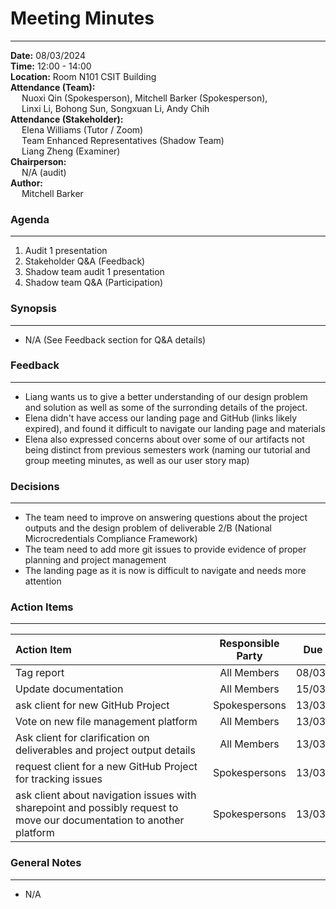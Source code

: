 # Meeting Minutes
___
**Date:** 08/03/2024 <br>
**Time:** 12:00 - 14:00 <br>
**Location:** Room N101 CSIT Building <br>
**Attendance (Team):** <br>
&ensp;&ensp; Nuoxi Qin (Spokesperson), Mitchell Barker (Spokesperson), <br>
&ensp;&ensp; Linxi Li, Bohong Sun, Songxuan Li, Andy Chih <br>
**Attendance (Stakeholder):** <br>
&ensp;&ensp; Elena Williams (Tutor / Zoom) <br>
&ensp;&ensp; Team Enhanced Representatives (Shadow Team) <br>
&ensp;&ensp; Liang Zheng (Examiner) <br>
**Chairperson:** <br>
&ensp;&ensp; N/A (audit) <br>
**Author:** <br>
&ensp;&ensp; Mitchell Barker <br>

### Agenda
___

1. Audit 1 presentation
2. Stakeholder Q&A (Feedback)
3. Shadow team audit 1 presentation
4. Shadow team Q&A (Participation)

### Synopsis
___

- N/A (See Feedback section for Q&A details)

### Feedback
___

- Liang wants us to give a better understanding of our design problem and solution as well as some of the surronding details of the project.
- Elena didn't have access our landing page and GitHub (links likely expired), and found it difficult to navigate our landing page and materials
- Elena also expressed concerns about over some of our artifacts not being distinct from previous semesters work (naming our tutorial and group meeting minutes, as well as our user story map)

### Decisions
___

- The team need to improve on answering questions about the project outputs and the design problem of deliverable 2/B (National Microcredentials Compliance Framework)
- The team need to add more git issues to provide evidence of proper planning and project management
- The landing page as it is now is difficult to navigate and needs more attention

### Action Items
___

| <div style="width:300px">Action Item</div> | Responsible Party | Due Date | 
| :----------------------------------------- | :---------------: | :------: |
| Tag report | All Members | 08/03/2024 |
| Update documentation | All Members | 15/03/2024 |
| ask client for new GitHub Project | Spokespersons | 13/03/2024 | 
| Vote on new file management platform | All Members | 13/03/2024 |
| Ask client for clarification on deliverables and project output details | All Members | 13/03/2024 |
| request client for a new GitHub Project for tracking issues | Spokespersons | 13/03/2024 |
| ask client about navigation issues with sharepoint and possibly request to move our documentation to another platform | Spokespersons | 13/03/2024 |

### General Notes
___

- N/A



